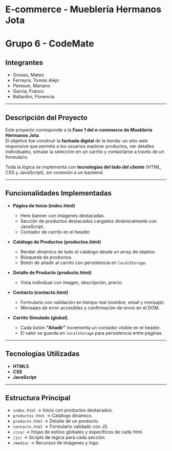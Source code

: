 # E-commerce - Mueblería Hermanos Jota
# Grupo 6 - CodeMate

## Integrantes
- Grosso, Mateo 
- Ferreyra. Tomás Alejo
- Pereson, Mariano
- García, Franco
- Ballardini, Florencia 

---

## Descripción del Proyecto
Este proyecto corresponde a la **Fase 1 del e-commerce de Mueblería Hermanos Jota**.  
El objetivo fue construir la **fachada digital** de la tienda: un sitio web responsive que permita a los usuarios explorar productos, ver detalles individuales, simular la selección en un carrito y contactarse a través de un formulario.  

Toda la lógica se implementa con **tecnologías del lado del cliente** (HTML, CSS y JavaScript), sin conexión a un backend.  

---

## Funcionalidades Implementadas
- **Página de Inicio (index.html)**  
  - Hero banner con imágenes destacadas.  
  - Sección de productos destacados cargados dinámicamente con JavaScript.  
  - Contador de carrito en el header.  

- **Catálogo de Productos (productos.html)**  
  - Render dinámico de todo el catálogo desde un array de objetos.  
  - Búsqueda de productos.  
  - Botón de añadir al carrito con persistencia en `localStorage`.  

- **Detalle de Producto (producto.html)**  
  - Vista individual con imagen, descripción, precio.  

- **Contacto (contacto.html)**  
  - Formulario con validación en tiempo real (nombre, email y mensaje).  
  - Mensajes de error accesibles y confirmación de envío en el DOM.  

- **Carrito Simulado (global)**  
  - Cada botón **"Añadir"** incrementa un contador visible en el header.  
  - El valor se guarda en `localStorage` para persistencia entre páginas.  

---

## Tecnologías Utilizadas
- **HTML5**   
- **CSS** 
- **JavaScript**

---

## Estructura Principal
- `index.html` → Inicio con productos destacados.  
- `productos.html` → Catálogo dinámico.  
- `producto.html` → Detalle de un producto.  
- `contacto.html` → Formulario validado con JS.  
- `/css/` → Hojas de estilos globales y específicos de cada html.  
- `/js/` → Scripts de lógica para cada sección.  
- `/media/` → Recursos de imágenes y logo.  
